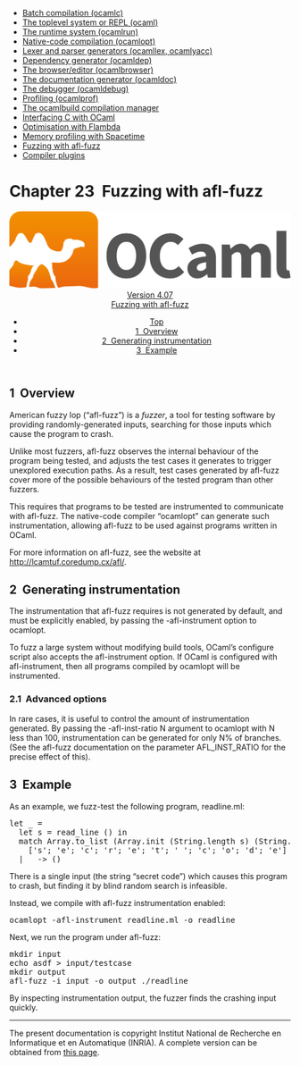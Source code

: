 <!-- ((! set title Manual !)) ((! set documentation !)) ((! set manual !)) ((! set nobreadcrumb !)) -->
<div class="manual content"><ul class="part_menu"><li><a href="comp.html">Batch compilation (ocamlc)</a></li><li><a href="toplevel.html">The toplevel system or REPL (ocaml)</a></li><li><a href="runtime.html">The runtime system (ocamlrun)</a></li><li><a href="native.html">Native-code compilation (ocamlopt)</a></li><li><a href="lexyacc.html">Lexer and parser generators (ocamllex, ocamlyacc)</a></li><li><a href="depend.html">Dependency generator (ocamldep)</a></li><li><a href="browser.html">The browser/editor (ocamlbrowser)</a></li><li><a href="ocamldoc.html">The documentation generator (ocamldoc)</a></li><li><a href="debugger.html">The debugger (ocamldebug)</a></li><li><a href="profil.html">Profiling (ocamlprof)</a></li><li><a href="manual033.html">The ocamlbuild compilation manager</a></li><li><a href="intfc.html">Interfacing C with OCaml</a></li><li><a href="flambda.html">Optimisation with Flambda</a></li><li><a href="spacetime.html">Memory profiling with Spacetime</a></li><li class="active"><a href="afl-fuzz.html">Fuzzing with afl-fuzz</a></li><li><a href="plugins.html">Compiler plugins</a></li></ul>




<h1 class="chapter" id="sec542"><span>Chapter 23</span>&nbsp;&nbsp;Fuzzing with afl-fuzz</h1>
<header><nav class="toc brand"><a class="brand" href="https://ocaml.org/"><img src="colour-logo-gray.svg" class="svg" alt="OCaml"></a></nav><nav class="toc"><div class="toc_version"><a href="/docs" id="version-select">Version 4.07</a></div><div class="toc_title"><a href="#">Fuzzing with afl-fuzz</a></div><ul><li class="top"><a href="#">Top</a></li>
<li><a href="#sec543">1&nbsp;&nbsp;Overview</a>
</li><li><a href="#sec544">2&nbsp;&nbsp;Generating instrumentation</a>
</li><li><a href="#sec546">3&nbsp;&nbsp;Example</a>
</li></ul></nav></header>

<h2 class="section" id="sec543">1&nbsp;&nbsp;Overview</h2>
<p>American fuzzy lop (“afl-fuzz”) is a <em>fuzzer</em>, a tool for
testing software by providing randomly-generated inputs, searching for
those inputs which cause the program to crash.</p><p>Unlike most fuzzers, afl-fuzz observes the internal behaviour of the
program being tested, and adjusts the test cases it generates to
trigger unexplored execution paths. As a result, test cases generated
by afl-fuzz cover more of the possible behaviours of the tested
program than other fuzzers.</p><p>This requires that programs to be tested are instrumented to
communicate with afl-fuzz. The native-code compiler “ocamlopt” can
generate such instrumentation, allowing afl-fuzz to be used against
programs written in OCaml.</p><p>For more information on afl-fuzz, see the website at
<a href="http://lcamtuf.coredump.cx/afl/">http://lcamtuf.coredump.cx/afl/</a>.
</p>
<h2 class="section" id="sec544">2&nbsp;&nbsp;Generating instrumentation</h2>
<p>The instrumentation that afl-fuzz requires is not generated by
default, and must be explicitly enabled, by passing the <span class="c003">-afl-instrument</span> option to <span class="c003">ocamlopt</span>.</p><p>To fuzz a large system without modifying build tools, OCaml’s <span class="c003">configure</span> script also accepts the <span class="c003">afl-instrument</span> option. If
OCaml is configured with <span class="c003">afl-instrument</span>, then all programs
compiled by <span class="c003">ocamlopt</span> will be instrumented.</p>
<h3 class="subsection" id="sec545">2.1&nbsp;&nbsp;Advanced options</h3>
<p>In rare cases, it is useful to control the amount of instrumentation
generated. By passing the <span class="c003">-afl-inst-ratio N</span> argument to <span class="c003">ocamlopt</span> with <span class="c003">N</span> less than 100, instrumentation can be
generated for only N% of branches. (See the afl-fuzz documentation on
the parameter <span class="c003">AFL_INST_RATIO</span> for the precise effect of this).</p>
<h2 class="section" id="sec546">3&nbsp;&nbsp;Example</h2>
<p>As an example, we fuzz-test the following program, <span class="c003">readline.ml</span>:</p><pre>let _ =
  let s = read_line () in
  match Array.to_list (Array.init (String.length s) (String.get s)) with
    ['s'; 'e'; 'c'; 'r'; 'e'; 't'; ' '; 'c'; 'o'; 'd'; 'e'] -&gt; failwith "uh oh"
  | _ -&gt; ()
</pre><p>
There is a single input (the string “secret code”) which causes this
program to crash, but finding it by blind random search is infeasible.</p><p>Instead, we compile with afl-fuzz instrumentation enabled:
</p><pre>ocamlopt -afl-instrument readline.ml -o readline
</pre><p>Next, we run the program under afl-fuzz:
</p><pre>mkdir input
echo asdf &gt; input/testcase
mkdir output
afl-fuzz -i input -o output ./readline
</pre><p>By inspecting instrumentation output, the fuzzer finds the crashing input quickly.

</p>
<hr>





<div class="copyright">The present documentation is copyright Institut National de Recherche en Informatique et en Automatique (INRIA). A complete version can be obtained from <a href="http://caml.inria.fr/pub/docs/manual-ocaml/">this page</a>.</div></div>